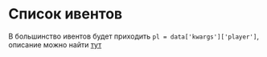 # Список ивентов

В большинство ивентов будет приходить `pl = data['kwargs']['player']`, описание можно найти [тут](classes.md)

### 

